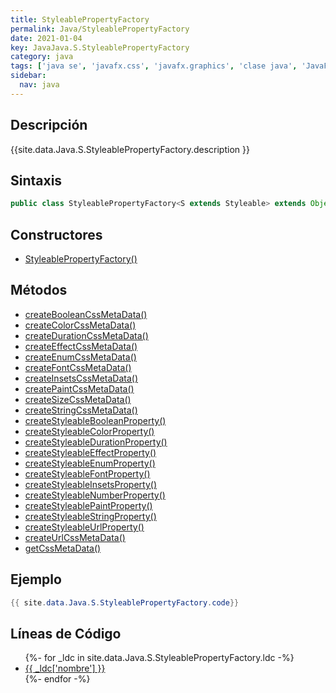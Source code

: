 ```yaml
---
title: StyleablePropertyFactory
permalink: Java/StyleablePropertyFactory
date: 2021-01-04
key: JavaJava.S.StyleablePropertyFactory
category: java
tags: ['java se', 'javafx.css', 'javafx.graphics', 'clase java', 'JavaFX 8.0']
sidebar: 
  nav: java
---
```


## Descripción
{{site.data.Java.S.StyleablePropertyFactory.description }}

## Sintaxis
~~~java
public class StyleablePropertyFactory<S extends Styleable> extends Object
~~~

## Constructores
* [StyleablePropertyFactory()](/Java/StyleablePropertyFactory/StyleablePropertyFactory/)

## Métodos
* [createBooleanCssMetaData()](/Java/StyleablePropertyFactory/createBooleanCssMetaData)
* [createColorCssMetaData()](/Java/StyleablePropertyFactory/createColorCssMetaData)
* [createDurationCssMetaData()](/Java/StyleablePropertyFactory/createDurationCssMetaData)
* [createEffectCssMetaData()](/Java/StyleablePropertyFactory/createEffectCssMetaData)
* [createEnumCssMetaData()](/Java/StyleablePropertyFactory/createEnumCssMetaData)
* [createFontCssMetaData()](/Java/StyleablePropertyFactory/createFontCssMetaData)
* [createInsetsCssMetaData()](/Java/StyleablePropertyFactory/createInsetsCssMetaData)
* [createPaintCssMetaData()](/Java/StyleablePropertyFactory/createPaintCssMetaData)
* [createSizeCssMetaData()](/Java/StyleablePropertyFactory/createSizeCssMetaData)
* [createStringCssMetaData()](/Java/StyleablePropertyFactory/createStringCssMetaData)
* [createStyleableBooleanProperty()](/Java/StyleablePropertyFactory/createStyleableBooleanProperty)
* [createStyleableColorProperty()](/Java/StyleablePropertyFactory/createStyleableColorProperty)
* [createStyleableDurationProperty()](/Java/StyleablePropertyFactory/createStyleableDurationProperty)
* [createStyleableEffectProperty()](/Java/StyleablePropertyFactory/createStyleableEffectProperty)
* [createStyleableEnumProperty()](/Java/StyleablePropertyFactory/createStyleableEnumProperty)
* [createStyleableFontProperty()](/Java/StyleablePropertyFactory/createStyleableFontProperty)
* [createStyleableInsetsProperty()](/Java/StyleablePropertyFactory/createStyleableInsetsProperty)
* [createStyleableNumberProperty()](/Java/StyleablePropertyFactory/createStyleableNumberProperty)
* [createStyleablePaintProperty()](/Java/StyleablePropertyFactory/createStyleablePaintProperty)
* [createStyleableStringProperty()](/Java/StyleablePropertyFactory/createStyleableStringProperty)
* [createStyleableUrlProperty()](/Java/StyleablePropertyFactory/createStyleableUrlProperty)
* [createUrlCssMetaData()](/Java/StyleablePropertyFactory/createUrlCssMetaData)
* [getCssMetaData()](/Java/StyleablePropertyFactory/getCssMetaData)

## Ejemplo
~~~java
{{ site.data.Java.S.StyleablePropertyFactory.code}}
~~~

## Líneas de Código
<ul>
{%- for _ldc in site.data.Java.S.StyleablePropertyFactory.ldc -%}
   <li>
       <a href="{{_ldc['url'] }}">{{ _ldc['nombre'] }}</a>
   </li>
{%- endfor -%}
</ul>
